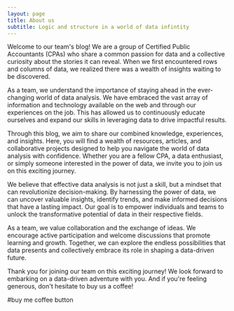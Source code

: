 ```yaml
---
layout: page
title: About us
subtitle: Logic and structure in a world of data infintity
---
```


Welcome to our team's blog! We are a group of Certified Public Accountants (CPAs) who share a common passion for data and a collective curiosity about the stories it can reveal. When we first encountered rows and columns of data, we realized there was a wealth of insights waiting to be discovered.

As a team, we understand the importance of staying ahead in the ever-changing world of data analysis. We have embraced the vast array of information and technology available on the web and through our experiences on the job. This has allowed us to continuously educate ourselves and expand our skills in leveraging data to drive impactful results.

Through this blog, we aim to share our combined knowledge, experiences, and insights. Here, you will find a wealth of resources, articles, and collaborative projects designed to help you navigate the world of data analysis with confidence. Whether you are a fellow CPA, a data enthusiast, or simply someone interested in the power of data, we invite you to join us on this exciting journey.

We believe that effective data analysis is not just a skill, but a mindset that can revolutionize decision-making. By harnessing the power of data, we can uncover valuable insights, identify trends, and make informed decisions that have a lasting impact. Our goal is to empower individuals and teams to unlock the transformative potential of data in their respective fields.

As a team, we value collaboration and the exchange of ideas. We encourage active participation and welcome discussions that promote learning and growth. Together, we can explore the endless possibilities that data presents and collectively embrace its role in shaping a data-driven future.

Thank you for joining our team on this exciting journey! We look forward to embarking on a data-driven adventure with you.
And if you're feeling generous, don't hesitate to buy us a coffee!

 #buy me coffee button
<script type="text/javascript" src="https://cdnjs.buymeacoffee.com/1.0.0/button.prod.min.js" data-name="bmc-button" data-slug="pandaudit" data-color="#FFDD00" data-emoji=""  data-font="Cookie" data-text="Buy me a coffee" data-outline-color="#000000" data-font-color="#000000" data-coffee-color="#ffffff" ></script>
